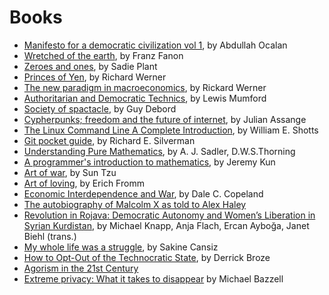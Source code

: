 # Books

- [Manifesto for a democratic civilization vol 1](https://libgen.ee/book_137483732), by Abdullah Ocalan
- [Wretched of the earth](https://libgen.ee/book_137999833), by Franz Fanon
- [Zeroes and ones](https://libgen.ee/book_138125024), by Sadie Plant
- [Princes of Yen](https://libgen.ee/book_137197427), by Richard Werner
- [The new paradigm in macroeconomics](https://libgen.ee/book_136318400), by Rickard Werner
- [Authoritarian and Democratic Technics](https://theanarchistlibrary.org/library/lewis-mumford-authoritarian-and-democratic-technics), by Lewis Mumford
- [Society of spactacle](https://libgen.ee/book_136174668), by Guy Debord
- [Cypherpunks; freedom and the future of internet](https://libgen.ee/book_4761276), by Julian Assange
- [The Linux Command Line A Complete Introduction](https://libgen.is/book/index.php?md5=3C531CCECB36FF9FFC64081E1233A638), by William E. Shotts
- [Git pocket guide](https://libgen.is/book/index.php?md5=CCBD27EB344E03CA49666716DEAE9E5A), by Richard E. Silverman
- [Understanding Pure Mathematics](https://libgen.is/book/index.php?md5=A12418F80B9FEFF3CF993253B88F3055), by A. J. Sadler, D.W.S.Thorning
- [A programmer's introduction to mathematics](https://libgen.is/book/index.php?md5=14074C1DD80FAD624DE1FD4149266E50), by Jeremy Kun
- [Art of war](https://libgen.is/book/index.php?md5=79930DFA74DA9E76CECB94ACDE7794CC), by Sun Tzu
- [Art of loving](https://libgen.is/book/index.php?md5=CA1B20F6AAB3EABBB60BEF85CBA1949A), by Erich Fromm
- [Economic Interdependence and War](https://libgen.is/book/index.php?md5=5D40D3134DC4B92EC275E9EB3C8C25AC), by Dale C. Copeland
- [The autobiography of Malcolm X as told to Alex Haley](https://libgen.is/book/index.php?md5=314C04B6CA8B01DCFB8555346D197ED5)
- [Revolution in Rojava: Democratic Autonomy and Women’s Liberation in Syrian Kurdistan](https://libgen.is/book/index.php?md5=DC137DCFE5B717BD07B0B06655C088E3), by Michael Knapp, Anja Flach, Ercan Ayboğa, Janet Biehl (trans.)
- [My whole life was a struggle](https://annas-archive.org/md5/e96a51a5bbbf91082821c5120e209fc6), by Sakine Cansiz
- [How to Opt-Out of the Technocratic State](https://annas-archive.org/md5/056e4a80fe37fa5243bc45076c6eeead), by Derrick Broze
- [Agorism in the 21st Century](https://agorist.xyz/)  
- [Extreme privacy: What it takes to disappear](https://library.lol/main/4B7C8EA0859310170FF4E742B940AFEA) by Michael Bazzell
